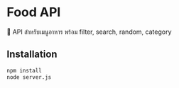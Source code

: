 # Food API

🍜 API สำหรับเมนูอาหาร พร้อม filter, search, random, category

## Installation

```bash
npm install
node server.js